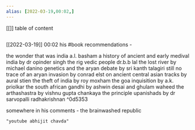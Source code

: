 ```yaml
---
alias: [2022-03-19,00:02,]
---
```

[[]]
table of content
```toc
```

[[2022-03-19]] 00:02
his #book recommendations -

the wonder that was india a.l. basham
a history of ancient and early medival india by dr opinder singh
the rig vedic people dr.b.b lal
the lost river by michael danino
genetics and the aryan debate by sri kanth talagiri
still no trace of an aryan invasion by conrad elst
on ancient central asian tracks by aural stien
the theft of india by roy moxham
the goa inquisition by a.k. priolkar
the south african gandhi by ashwin desai and ghulam waheed
the arthashastra by vishnu gupta chankaya
the principle upanishads by dr sarvopalli radhakrishnan ^0d5353

somewhere in his comments -
the brainwashed republic
```query
"youtube abhijit chavda"
```